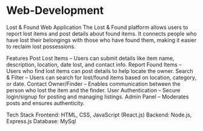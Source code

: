 # Web-Development
Lost & Found Web Application
The Lost & Found platform allows users to report lost items and post details about found items. It connects people who have lost their belongings with those who have found them, making it easier to reclaim lost possessions.

Features
Post Lost Items – Users can submit details like item name, description, location, date lost, and contact info.
Report Found Items – Users who find lost items can post details to help locate the owner.
Search & Filter – Users can search for lost/found items based on location, category, or date.
Contact Owner/Finder – Enables communication between the person who lost the item and the finder.
User Authentication – Secure login/signup for posting and managing listings.
Admin Panel – Moderates posts and ensures authenticity.

Tech Stack
Frontend: HTML, CSS, JavaScript (React.js)
Backend: Node.js, Express.js
Database: MySql
